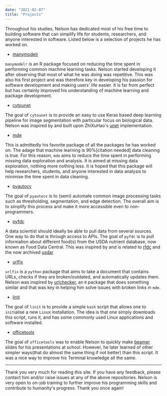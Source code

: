 ```yaml
---
date: "2021-02-07"
title: "Projects"
---
```


Throughout his studies, Nelson has dedicated most of his free time to building software that can simplify life for students, researchers, and anyone interested in software. Listed below is a selection of projects he has worked on. 



* [manymodelr](https://nelson-gon.github.io/manymodelr)

`manymodelr` is an R package focused on reducing the time spent in performing common machine learning tasks. Nelson started developing it after observing that most of what he was doing was repetitive. This was also his first project and was therefore key in developing his passion for software development and making users' life easier. It is far from perfect but has certainly improved his understanding of machine learning and package development.


* [cytounet](https://nelson-gon.github.io/cytounet)

The goal of `cytounet` is to provide an easy to use Keras based deep learning pipeline for image segmentation with particular focus on biological data. Nelson was inspired by and built upon ZhiXuHao's [unet](https://github.com/zhixuhao/unet) implementation. 


* [mde](https://nelson-gon.github.io/mde)

This is admittedly his favorite package of all the packages he has worked on. The adage that machine learning is 90%[citation needed] data cleaning is true. For this reason, `mde` aims to reduce the time spent in performing missing data exploration and analysis. It is aimed at missing data exploration, nothing more nothing less. It is hoped that this package will help researchers, students, and anyone interested in data analysis to minimise the time spent in data cleaning. 




* [pyautocv](https://nelson-gon.github.io/pyautocv)

The goal of `pyautocv` is to (semi) automate common image processing tasks such as thresholding, segmentation, and edge detection. The overall aim is to simplify this process and make it more accessible even to non-programmers. 



* [pyfdc](https://nelson-gon.github.io/pyfdc)

A data scientist should ideally be able to pull data from several sources. One way to do that is through access to APIs. The goal of `pyfdc` is to pull information about different food(s) from the USDA nutrient database, now known as Food Data Central. This was inspired by and is related to [rfdc](https://github.com/Nelson-Gon/rfdc) and the now archived [usdar](https://github.com/Nelson-Gon/usdar)

* [urlfix](https://nelson-gon.github.io/urlfix/)

`urlfix` is a `python` package that aims to take a document that contains URLs,
checks if they are broken/outdated, and automatically updates them. Nelson was
inspired by [urlchecker](https://github.com/r-lib/urlchecker), an `R` package
that does something similar and that was key in helping him solve issues with
broken links in `mde`. 

* [linit](https://github.com/Nelson-Gon/linit)

The goal of `linit` is to provide a simple `bash` script that allows one to `init`ialise a new `Lin`ux installation. The idea is that one simply downloads this script, runs it, and has some commonly used Linux applications and software installed.

* [officetools](https://github.com/Nelson-Gon/officetools)

The goal of `officetools` was to enable Nelson to quickly make [beamer](https://en.wikipedia.org/wiki/Beamer_(LaTeX)) slides for his presentations at school. However, he later learned of other simpler ways(that do almost the same thing if not better) than this script. It was a nice way to improve his Terminal knowledge all the same.



---

Thank you very much for reading this site. If you have any feedback, please contact him and/or raise issues at any of the above repositories. Nelson is very open to on-job training to further improve his programming skills and contribute to humanity's progress. Thank you once again!

